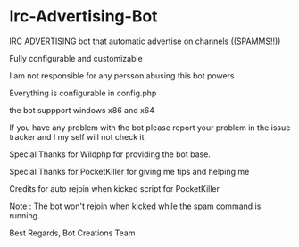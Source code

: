 # Irc-Advertising-Bot

IRC ADVERTISING bot that automatic advertise on channels ((SPAMMS!!))

Fully configurable and customizable 

I am not responsible for any persson abusing this bot powers

Everything is configurable in config.php

the bot suppport windows x86 and x64

If you have any problem with the bot please report your problem in the issue tracker and I my self will not check it

Special Thanks for Wildphp for providing the bot base.

Special Thanks for PocketKiller for giving me tips and helping me 

Credits for auto rejoin when kicked script for PocketKiller

Note : The bot won't rejoin when kicked while the spam command is running.

Best Regards,
Bot Creations Team
